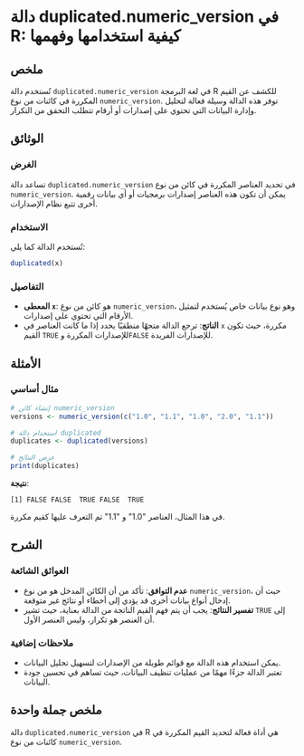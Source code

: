 <!--
Meta Description: # دالة duplicated.numeric_version في R: كيفية استخدامها وفهمها ## ملخص تُستخدم دالة `duplicated.numeric_version` في لغة البرمجة R للكشف عن القيم المكر...
Meta Keywords: numeric_version, duplicated, نوع, الدالة, دالة
-->

# دالة duplicated.numeric_version في R: كيفية استخدامها وفهمها

## ملخص
تُستخدم دالة `duplicated.numeric_version` في لغة البرمجة R للكشف عن القيم المكررة في كائنات من نوع `numeric_version`. توفر هذه الدالة وسيلة فعالة لتحليل وإدارة البيانات التي تحتوي على إصدارات أو أرقام تتطلب التحقق من التكرار.

## الوثائق
### الغرض
تساعد دالة `duplicated.numeric_version` في تحديد العناصر المكررة في كائن من نوع `numeric_version`. يمكن أن تكون هذه العناصر إصدارات برمجيات أو أي بيانات رقمية أخرى تتبع نظام الإصدارات.

### الاستخدام
تُستخدم الدالة كما يلي:

```R
duplicated(x)
```

### التفاصيل
- **المعطى `x`**: هو كائن من نوع `numeric_version`، وهو نوع بيانات خاص يُستخدم لتمثيل الأرقام التي تحتوي على إصدارات.
- **الناتج**: ترجع الدالة متجهًا منطقيًا يحدد إذا ما كانت العناصر في `x` مكررة، حيث تكون القيم `TRUE` للإصدارات المكررة و`FALSE` للإصدارات الفريدة.

## الأمثلة
### مثال أساسي
```R
# إنشاء كائن numeric_version
versions <- numeric_version(c("1.0", "1.1", "1.0", "2.0", "1.1"))

# استخدام دالة duplicated
duplicates <- duplicated(versions)

# عرض النتائج
print(duplicates)
```
**نتيجة**:
```
[1] FALSE FALSE  TRUE FALSE  TRUE
```
في هذا المثال، العناصر "1.0" و "1.1" تم التعرف عليها كقيم مكررة.

## الشرح
### العوائق الشائعة
- **عدم التوافق**: تأكد من أن الكائن المدخل هو من نوع `numeric_version`، حيث أن إدخال أنواع بيانات أخرى قد يؤدي إلى أخطاء أو نتائج غير متوقعة.
- **تفسير النتائج**: يجب أن يتم فهم القيم الناتجة من الدالة بعناية، حيث تشير `TRUE` إلى أن العنصر هو تكرار، وليس العنصر الأول.

### ملاحظات إضافية
- يمكن استخدام هذه الدالة مع قوائم طويلة من الإصدارات لتسهيل تحليل البيانات.
- تعتبر الدالة جزءًا مهمًا من عمليات تنظيف البيانات، حيث تساهم في تحسين جودة البيانات.

## ملخص جملة واحدة
دالة `duplicated.numeric_version` في R هي أداة فعالة لتحديد القيم المكررة في كائنات من نوع `numeric_version`.